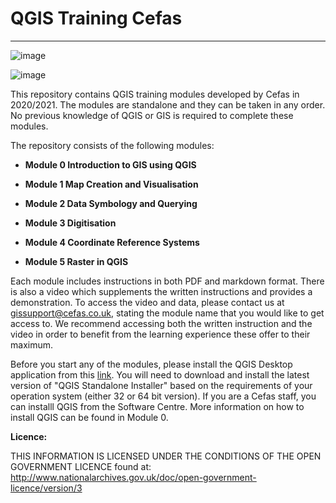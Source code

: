 # QGIS Training Cefas

---

![image](https://user-images.githubusercontent.com/47147296/101342323-4d5c6b00-387a-11eb-8cf4-99deb7fa0089.png)

![image](https://user-images.githubusercontent.com/47147296/101466141-b30f2c80-3938-11eb-80b4-9f1e3e504903.png)


This repository contains QGIS training modules developed by Cefas in 2020/2021. The modules are standalone and they can be taken in any order. No previous knowledge of QGIS or GIS is required to complete these modules. 

The repository consists of the following modules:

* **Module 0 Introduction to GIS using QGIS**

* **Module 1 Map Creation and Visualisation**

* **Module 2 Data Symbology and Querying**

* **Module 3 Digitisation**

* **Module 4 Coordinate Reference Systems**

* **Module 5 Raster in QGIS**


Each module includes instructions in both PDF and markdown format. There is also a video which supplements the written instructions and provides a demonstration. To access the video and data, please contact us at gissupport@cefas.co.uk, stating the module name that you would like to get access to. We recommend accessing both the written instruction and the video in order to benefit from the learning experience these offer to their maximum. 

Before you start any of the modules, please install the QGIS Desktop application from this [link](https://qgis.org/en/site/index.html). You will need to download and install the latest version of "QGIS Standalone Installer" based on the requirements of your operation system (either 32 or 64 bit version). If you are a Cefas staff, you can installl QGIS from the Software Centre.  More information on how to install QGIS can be found in Module 0.


**Licence:**

THIS INFORMATION IS LICENSED UNDER THE CONDITIONS OF THE OPEN GOVERNMENT LICENCE found at: http://www.nationalarchives.gov.uk/doc/open-government-licence/version/3
